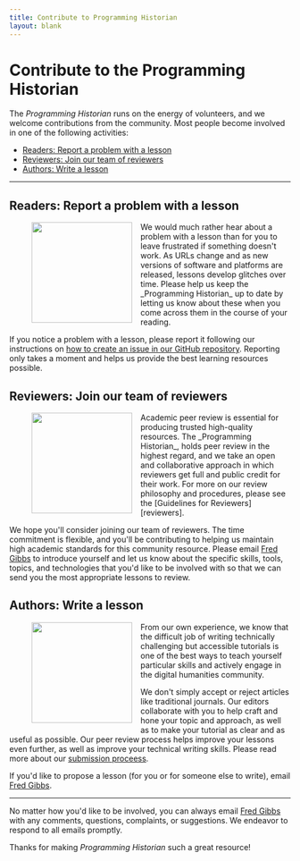 ```yaml
---
title: Contribute to Programming Historian
layout: blank
---
```


# Contribute to the Programming Historian

The _Programming Historian_ runs on the energy of volunteers, and we welcome contributions from the community. Most people become involved in one of the following activities:

- <a href="#readers">Readers: Report a problem with a lesson</a>
- <a href="#reviewers">Reviewers: Join our team of reviewers</a>
- <a href="#authors">Authors: Write a lesson</a>

-----


## <a name="readers"></a>Readers: Report a problem with a lesson
<figure>
	<img src="../images/reader-sm.png" width="180px" style="float: left; margin-right: 15px; margin-bottom: 15px;" />
</figure>
We would much rather hear about a problem with a lesson than for you to leave frustrated if something doesn't work. As URLs change and as new versions of software and platforms are released, lessons develop glitches over time. Please help us keep the _Programming Historian_ up to date by letting us know about these when you come across them in the course of your reading. 

If you notice a problem with a lesson, please report it following our instructions on [how to create an issue in our GitHub repository](report-issue). Reporting only takes a moment and helps us provide the best learning resources possible.


## <a name="reviewers"></a>Reviewers: Join our team of reviewers
<figure>
	<img src="../images/reviewer-sm.png" width="180px" style="float: left; margin-right: 15px; margin-bottom: 15px;" />
</figure>
Academic peer review is essential for producing trusted high-quality resources. The _Programming Historian_, holds peer review in the highest regard, and we take an open and collaborative approach in which reviewers get full and public credit for their work. For more on our review philosophy and procedures, please see the [Guidelines for Reviewers][reviewers].

We hope you'll consider joining our team of reviewers. The time commitment is flexible, and you'll be contributing to helping us maintain high academic standards for this community resource. Please email <a href="mailto:fwgibbs@gmail.com">Fred Gibbs</a> to introduce yourself and let us know about the specific skills, tools, topics, and technologies that you'd like to be involved with so that we can send you the most appropriate lessons to review. 


## <a name="authors"></a>Authors: Write a lesson
<figure>
	<img src="../images/author-sm.png" width="180px" style="float: left; margin-right: 15px; margin-bottom: 15px;" />
</figure>
From our own experience, we know that the difficult job of writing technically challenging but accessible tutorials is one of the best ways to teach yourself particular skills and actively engage in the digital humanities community.

We don't simply accept or reject articles like traditional journals. Our editors collaborate with you to help craft and hone your topic and approach, as well as to make your tutorial as clear and as useful as possible. Our peer review process helps improve your lessons even further, as well as improve your technical writing skills. Please read more about our [submission proceess][submissions].

If you'd like to propose a lesson (for you or for someone else to write), email <a href="mailto:fwgibbs@gmail.com">Fred Gibbs</a>. 

---

No matter how you'd like to be involved, you can always email <a href="mailto:fwgibbs@gmail.com">Fred Gibbs</a> with any comments, questions, complaints, or suggestions.  We endeavor to respond to all emails promptly.


Thanks for making _Programming Historian_ such a great resource!
 
 [submissions]: new-lesson-workflow
 [reviewers]: http://programminghistorian.org/reviewer-guidelines
